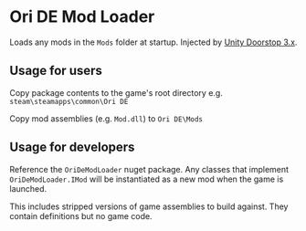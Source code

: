 # Ori DE Mod Loader

Loads any mods in the `Mods` folder at startup. Injected by [Unity Doorstop 3.x](https://github.com/NeighTools/UnityDoorstop).

## Usage for users

Copy package contents to the game's root directory e.g. `steam\steamapps\common\Ori DE`

Copy mod assemblies (e.g. `Mod.dll`) to `Ori DE\Mods`

## Usage for developers

Reference the `OriDeModLoader` nuget package. Any classes that implement `OriDeModLoader.IMod` will be instantiated as a new mod when the game is launched.

This includes stripped versions of game assemblies to build against. They contain definitions but no game code.
